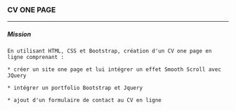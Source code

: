 ### CV ONE PAGE
----------------


##### Mission 

~~~
En utilisant HTML, CSS et Bootstrap, création d'un CV one page en ligne comprenant :

* créer un site one page et lui intégrer un effet Smooth Scroll avec JQuery

* intégrer un portfolio Bootstrap et Jquery

* ajout d'un formulaire de contact au CV en ligne
~~~
